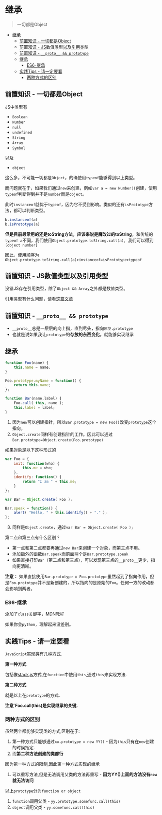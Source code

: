 # 继承
> 一切都是Object

<!-- TOC -->

- [继承](#继承)
  - [前置知识 - 一切都是Object](#前置知识---一切都是object)
  - [前置知识 - JS数值类型以及引用类型](#前置知识---js数值类型以及引用类型)
  - [前置知识 - `__proto__ && prototype`](#前置知识---__proto__--prototype)
  - [继承](#继承-1)
    - [ES6-继承](#es6-继承)
  - [实践Tips - 请一定要看](#实践tips---请一定要看)
    - [两种方式的区别](#两种方式的区别)

<!-- /TOC -->

## 前置知识 - 一切都是Object

JS中类型有

* `Boolean`
* `Number`
* `null`
* `undefined`
* `String`
* `Array`
* `Symbol`

以及

* `object`

这么多，不可能一切都是`Object`，的确使用`typeof`能够得到以上类型。

而问题就在于，如果我们通过`new`来创建，例如`var a = new Number()`创建，使用`typeof`判断得到并不是`number`而是`object`。

此时`instanceof`就优于`typeof`，因为它不受到影响。类似的还有`isPrototype`方法，都可以判断类型。

```javascript
b.instanceof(a)
b.isPrototype(a)
```

**但是目前最常用的还是toString方法，应该来说是魔改过的toString**。和传统的`typeof a`不同，我们使用`Object.prototype.toString.call(a)`，我们可以得到`[object number]`

因此，使用顺序为`Object.prototype.toString.call(a)>instanceof=isPrototype>typeof`

## 前置知识 - JS数值类型以及引用类型

没错JS存在引用类型，除了`Object && Array`之外都是数值类型。

引用类型有什么问题，请看[这篇文章]()

## 前置知识 - `__proto__ && prototype`

* `__proto__`总是一层层的向上指，直到尽头，指向`原型.prototype`
* 也就是说如果我让`prototype`的**存放的东西变化**，就能够实现继承

## 继承

```javascript
function Foo(name) {
	this.name = name;
}

Foo.prototype.myName = function() {
	return this.name;
};

function Bar(name,label) {
	Foo.call( this, name );
	this.label = label;
}
```

1. 因为`new`可以创建指针，所以`Bar.prototype = new Foo()`改变`prototype`这个指向。
2. `Object.create`同样有创建指针的工作。因此可以通过`Bar.prototype=Object.create(Foo.prototype)`

如果对象是以下这种形式的

```javascript
var Foo = {
	init: function(who) {
		this.me = who;
	},
	identify: function() {
		return "I am " + this.me;
	}
};

var Bar = Object.create( Foo );

Bar.speak = function() {
	alert( "Hello, " + this.identify() + "." );
};
```

3. 同样是`Object.create`，通过`var Bar = Object.create( Foo );`

第二点和第三点有什么区别？

* 第一点和第二点都要再通过`new Bar`来创建一个对象，而第三点不用。
* 添加额外的函数`Bar.speak`而前面两个是`Bar.prototype.speak`
* 如果直接打印`Bar`（第二点和第三点），可以发现第三点的`__proto__`更少，指向更清晰。

**注意：** 如果直接使用`Bar.prototype = Foo.prototype`虽然起到了指向作用，但是`Foo.prototype`并不是新创建的，所以指向的是原始的`Foo`。任何一方的改动都会影响到两者。

### ES6-继承

添加了`class`关键字，[MDN教程](https://developer.mozilla.org/zh-CN/docs/Web/JavaScript/Reference/Classes)

如果你会`python`，理解起来没差别。


## 实践Tips - 请一定要看

`JavaScript`实现类有几种方式.

**第一种方式**

包括像[stack.js](https://github.com/JiangWeixian/JS-Books/blob/master/JS%E6%95%B0%E6%8D%AE%E7%BB%93%E6%9E%84%E4%B8%8E%E7%AE%97%E6%B3%95/%E6%A0%88/stack.js)方式,在`function`中使用`this`,通过`this`来实现方法.

**第二种方式**

就是以上在`prototype`的方式.

**注意`Foo.call(this)是实现继承的关键.**

### 两种方式的区别

虽然两个都能够实现类的方式,区别在于:

1. 第一种方式只能够通过`xx.prototype = new YY()` - 因为`this`只有在`new`创建的时候指定.
2. 而**第二种方法创建的类都行**

因为第一种方式的限制,因此第一种方式实现的继承

1. 可以重写方法,但是无法调用父类的方法再重写 - **因为YY()上面的方法没有`new`就无法访问**

以上`prototype`分为`function or object`

1. `function`调用父类 - `yy.prototype.somefunc.call(this)`
2. `object`调用父类 - `yy.somefunc.call(this)`

